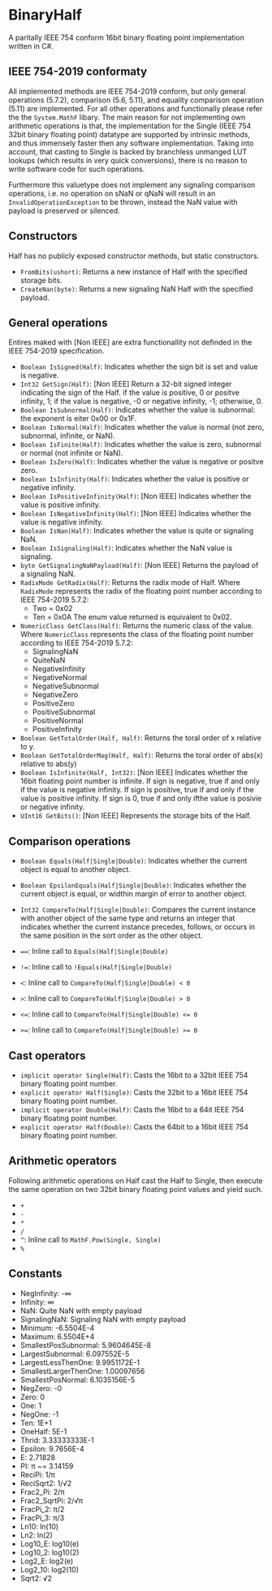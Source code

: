# BinaryHalf

A paritally IEEE 754 conform 16bit binary floating point implementation written in C#.

## IEEE 754-2019 conformaty

All implemented methods are IEEE 754-2019 conform, but only general operations (5.7.2), comparison (5.6, 5.11), and equality comparison operation (5.11) are implemented. For all other operations and functionally please refer the the `System.MathF` libary. The main reason for not implementing own arithmetic operations is that, the implementation for the Single (IEEE 754 32bit binary floating point) datatype are supported by intrinsic methods, and thus immensely faster then any software implementation. Taking into account, that casting to Single is backed by branchless unmanged LUT lookups (which results in very quick conversions), there is no reason to write software code for such operations.

Furthermore this valuetype does not implement any signaling comparison operations, i.e. no operation on sNaN or qNaN will result in an `InvalidOperationException` to be thrown, instead the NaN value with payload is preserved or silenced.

## Constructors

Half has no publicly exposed constructor methods, but static constructors.

* `FromBits(ushort)`: Returns a new instance of Half with the specified storage bits.
* `CreateNan(byte)`: Returns a new signaling NaN Half with the specified payload.

## General operations

Entires maked with [Non IEEE] are extra functionallity not definded in the IEEE 754-2019 specification.

* `Boolean IsSigned(Half)`: Indicates whether the sign bit is set and value is negative.
* `Int32 GetSign(Half)`: [Non IEEE] Return a 32-bit signed integer indicating the sign of the Half.
  if the value is positive, 0 or positve infinity, 1;
  if the value is negative, -0 or negative infinity, -1;
  otherwise, 0.
* `Boolean IsSubnormal(Half)`: Indicates whether the value is subnormal: the exponent is eiter 0x00 or 0x1F.
* `Boolean IsNormal(Half)`: Indicates whether the value is normal (not zero, subnormal, infinite, or NaN).
* `Boolean IsFinite(Half)`: Indicates whether the value is zero, subnormal or normal (not infinite or NaN).
* `Boolean IsZero(Half)`: Indicates whether the value is negative or positve zero.
* `Boolean IsInfinity(Half)`: Indicates whether the value is positive or negative infinity.
* `Boolean IsPositiveInfinity(Half)`: [Non IEEE] Indicates whether the value is positive infinity.
* `Boolean IsNegativeInfinity(Half)`: [Non IEEE] Indicates whether the value is negative infinity.
* `Boolean IsNan(Half)`: Indicates whether the value is quite or signaling NaN.
* `Boolean IsSignaling(Half)`: Indicates whether the NaN value is signaling.
* `byte GetSignalingNaNPayload(Half)`: [Non IEEE] Returns the payload of a signaling NaN.
* `RadixMode GetRadix(Half)`: Returns the radix mode of Half. Where `RadixMode` represents the radix of the floating point number according to IEEE 754-2019 5.7.2:
  * Two = 0x02
  * Ten = 0x0A
  The enum value returned is equivalent to 0x02.
* `NumericClass GetClass(Half)`: Returns the numeric class of the value. Where `NumericClass` represents the class of the floating point number according to IEEE 754-2019 5.7.2:
  * SignalingNaN
  * QuiteNaN
  * NegativeInfinity
  * NegativeNormal
  * NegativeSubnormal
  * NegativeZero
  * PositiveZero
  * PositiveSubnormal
  * PositiveNormal
  * PositiveInfinity
* `Boolean GetTotalOrder(Half, Half)`: Returns the toral order of x relative to y.
* `Boolean GetTotalOrderMag(Half, Half)`: Returns the toral order of abs(x) relative to abs(y)
* `Boolean IsInfinite(Half, Int32)`: [Non IEEE] Indicates whether the 16bit floating point number is infinite.
  If sign is negative, true if and only if the value is negative infinity.
  If sign is positive, true if and only if the value is positive infinity.
  If sign is 0, true if and only ifthe value is posivie or negative infinity.
* `UInt16 GetBits()`: [Non IEEE] Represents the storage bits of the Half.

## Comparison operations

* `Boolean Equals(Half|Single|Double)`: Indicates whether the current object is equal to another object.
* `Boolean EpsilonEquals(Half|Single|Double)`: Indicates whether the current object is equal, or widthin margin of error to another object.
* `Int32 CompareTo(Half|Single|Double)`: Compares the current instance with another object of the same type and returns an integer that indicates whether the current instance precedes, follows, or occurs in the same position in the sort order as the other object.

* `==`: Inline call to `Equals(Half|Single|Double)`
* `!=`: Inline call to `!Equals(Half|Single|Double)`
* `<`: Inline call to `CompareTo(Half|Single|Double) < 0`
* `>`: Inline call to `CompareTo(Half|Single|Double) > 0`
* `<=`: Inline call to `CompareTo(Half|Single|Double) <= 0`
* `>=`: Inline call to `CompareTo(Half|Single|Double) >= 0`

## Cast operators

* `implicit operator Single(Half)`: Casts the 16bit to a 32bit IEEE 754 binary floating point number.
* `explicit operator Half(Single)`: Casts the 32bit to a 16bit IEEE 754 binary floating point number.
* `implicit operator Double(Half)`: Casts the 16bit to a 64it IEEE 754 binary floating point number.
* `explicit operator Half(Double)`: Casts the 64bit to a 16bit IEEE 754 binary floating point number.

## Arithmetic operators

Following arithmetic operations on Half cast the Half to Single, then execute the same operation on two 32bit binary floating point values and yield such.

* `+`
* `-`
* `*`
* `/`
* `^`: Inline call to `MathF.Pow(Single, Single)`
* `%`

## Constants

* NegInfinity: -∞
* Infinity: ∞
* NaN: Quite NaN with empty payload
* SignalingNaN: Signaling NaN with empty payload
* Minimum: -6.5504E-4
* Maximum: 6.5504E+4
* SmallestPosSubnormal: 5.9604645E-8
* LargestSubnormal: 6.097552E-5
* LargestLessThenOne: 9.9951172E-1
* SmallestLargerThenOne: 1.00097656
* SmallestPosNormal: 6.1035156E-5
* NegZero: -0
* Zero: 0
* One: 1
* NegOne: -1
* Ten: 1E+1
* OneHalf: 5E-1
* Thrid: 3.33333333E-1
* Epsilon: 9.7656E-4
* E: 2.71828
* PI: π ~= 3.14159
* ReciPi: 1/π
* ReciSqrt2: 1/√2
* Frac2_Pi: 2/π
* Frac2_SqrtPi: 2/√π
* FracPi_2: π/2
* FracPi_3: π/3
* Ln10: ln(10)
* Ln2: ln(2)
* Log10_E: log10(e)
* Log10_2: log10(2)
* Log2_E: log2(e)
* Log2_10: log2(10)
* Sqrt2: √2
